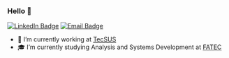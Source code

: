 ### Hello 👋




[![LinkedIn Badge](https://img.shields.io/badge/bibiacoutinho-blue?style=for-the-badge&logo=Linkedin&logoColor=white&link=https://www.linkedin.com/in/bibiacoutinho/)](https://www.linkedin.com/in/bibiacoutinho/)
[![Email Badge](https://img.shields.io/badge/contact-beatrizmcout@gmail.com-red?style=for-the-badge&link=https://www.linkedin.com/in/bibiacoutinho/)](https://www.linkedin.com/in/bibiacoutinho/)
- 🔭 I’m currently working at [TecSUS](https://www.linkedin.com/company/tecsus/)
- 🎓 I’m currently studying Analysis and Systems Development at [FATEC](https://fatecsjc-prd.azurewebsites.net/)
